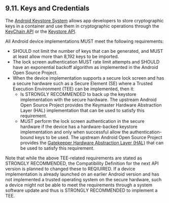 ## 9.11\. Keys and Credentials

The [Android Keystore
System](https://developer.android.com/training/articles/keystore.html) allows
app developers to store cryptographic keys in a container and use them in
cryptographic operations through the [KeyChain
API](https://developer.android.com/reference/android/security/KeyChain.html) or
the [Keystore API](https://developer.android.com/reference/java/security/KeyStore.html).

All Android device implementations MUST meet the following requirements:

*   SHOULD not limit the number of keys that can be generated, and MUST at
least allow more than 8,192 keys to be imported. 
*   The lock screen authentication MUST rate limit attempts and SHOULD have an
    exponential backoff algorithm as implemented in the Android Open Source
    Project.
*   When the device implementation supports a secure lock screen and has a
secure hardware such as a Secure Element (SE) where a Trusted Execution
Environment (TEE) can be implemented, then it:
    *   Is STRONGLY RECOMMENDED to back up the keystore implementation with the
secure hardware. The upstream Android Open Source Project provides the
Keymaster Hardware Abstraction Layer (HAL) implementation that can be used to
satisfy this requirement.
    *   MUST perform the lock screen authentication in the secure hardware if
the device has a hardware-backed keystore implementation and only when
successful allow the authentication-bound keys to be used. The upstream Android
Open Source Project provides the [Gatekeeper Hardware Abstraction Layer
(HAL)](http://source.android.com/devices/tech/security/authentication/gatekeeper.html)
that can be used to satisfy this requirement.

Note that while the above TEE-related requirements are stated as STRONGLY
RECOMMENDED, the Compatibility Definition for the next API version is planned
to changed these to REQIUIRED. If a device implementation is already launched
on an earlier Android version and has not implemented a trusted operating
system on the secure hardware, such a device might not be able to meet the
requirements through a system software update and thus is STRONGLY RECOMMENDED
to implement a TEE.

